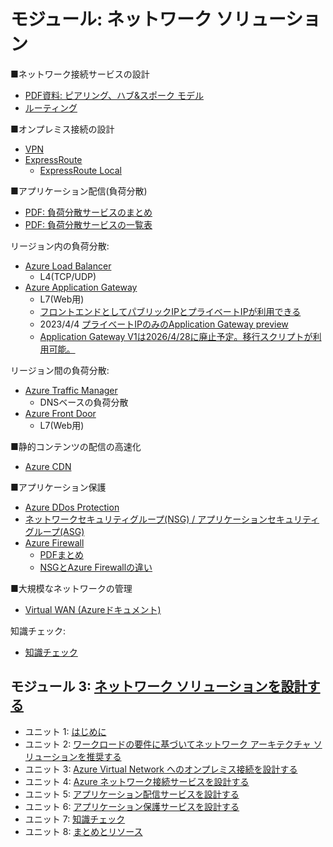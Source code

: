 
# モジュール: ネットワーク ソリューション

■ネットワーク接続サービスの設計

- [PDF資料: ピアリング、ハブ&スポーク モデル](../network/ハブ・スポーク.pdf)
- [ルーティング](../network/udr.md)

■オンプレミス接続の設計

- [VPN](../AZ-303/mod03-03-vpn.md)
- [ExpressRoute](../AZ-304/mod02-04-hybrid-network.md)
  - [ExpressRoute Local](https://github.com/hiryamada/notes/blob/main/network/ExpressRoute%20Local.pdf)

■アプリケーション配信(負荷分散)

- [PDF: 負荷分散サービスのまとめ](../AZ-104-2023/pdf/Azureの負荷分散サービスまとめ.pdf)
- [PDF: 負荷分散サービスの一覧表](../AZ-500/pdf/mod2/負荷分散サービス.pdf)

リージョン内の負荷分散:

- [Azure Load Balancer](../AZ-303/mod05-01-lb.md)
  - L4(TCP/UDP)
- [Azure Application Gateway](../AZ-303/mod05-02-appgw.md)
  - L7(Web用)
  - [フロントエンドとしてパブリックIPとプライベートIPが利用できる](https://learn.microsoft.com/ja-jp/azure/application-gateway/configuration-frontend-ip)
  - 2023/4/4 [プライベートIPのみのApplication Gateway preview](https://azure.microsoft.com/en-us/updates/public-preview-private-application-gateway-v2/)
  - [Application Gateway V1は2026/4/28に廃止予定。移行スクリプトが利用可能。](https://azure.microsoft.com/ja-jp/updates/application-gateway-v1-will-be-retired-on-28-april-2026-transition-to-application-gateway-v2/)

リージョン間の負荷分散:

- [Azure Traffic Manager](../AZ-303/mod05-03-traffic-manager.md)
  - DNSベースの負荷分散
- [Azure Front Door](../network/front-door.md)
  - L7(Web用)

■静的コンテンツの配信の高速化

- [Azure CDN](../AZ-204/mod12-02-cdn.md)

■アプリケーション保護

- [Azure DDos Protection](../network/ddos-protection.md)
- [ネットワークセキュリティグループ(NSG) / アプリケーションセキュリティグループ(ASG)](../AZ-303/mod05-05-nsg-asg.md)
- [Azure Firewall](../AZ-303/mod05-06-azure-firewall.md)
  - [PDFまとめ](../AZ-104-2023/pdf/仮想ネットワークの概要.pdf)
  - [NSGとAzure Firewallの違い](https://jpaztech.github.io/blog/network/difference-nsg-fw/#NSG-%E3%81%A8-Azure-Firewall-%E3%81%AE%E6%A9%9F%E8%83%BD%E6%AF%94%E8%BC%83)

■大規模なネットワークの管理

- [Virtual WAN (Azureドキュメント)](https://learn.microsoft.com/ja-jp/azure/virtual-wan/virtual-wan-about)

知識チェック:

- [知識チェック](day3-lp4-m3-check.md)

## モジュール 3: [ネットワーク ソリューションを設計する](https://docs.microsoft.com/ja-jp/learn/modules/design-network-solutions/)
- ユニット 1: [はじめに](https://docs.microsoft.com/ja-jp/learn/modules/design-network-solutions/1-introduction)
- ユニット 2: [ワークロードの要件に基づいてネットワーク アーキテクチャ ソリューションを推奨する](https://docs.microsoft.com/ja-jp/learn/modules/design-network-solutions/2-recommend-network-architecture-solution-based-workload-requirements)
- ユニット 3: [Azure Virtual Network へのオンプレミス接続を設計する](https://docs.microsoft.com/ja-jp/learn/modules/design-network-solutions/3-design-for-premises-connectivity-to-azure-virtual-networks)
- ユニット 4: [Azure ネットワーク接続サービスを設計する](https://docs.microsoft.com/ja-jp/learn/modules/design-network-solutions/4-design-for-azure-network-connectivity-services)
- ユニット 5: [アプリケーション配信サービスを設計する](https://docs.microsoft.com/ja-jp/learn/modules/design-network-solutions/5-design-for-application-delivery-services)
- ユニット 6: [アプリケーション保護サービスを設計する](https://docs.microsoft.com/ja-jp/learn/modules/design-network-solutions/6-design-for-application-protection-services)
- ユニット 7: [知識チェック](https://docs.microsoft.com/ja-jp/learn/modules/design-network-solutions/7-knowledge-check)
- ユニット 8: [まとめとリソース](https://docs.microsoft.com/ja-jp/learn/modules/design-network-solutions/8-summary-resources)